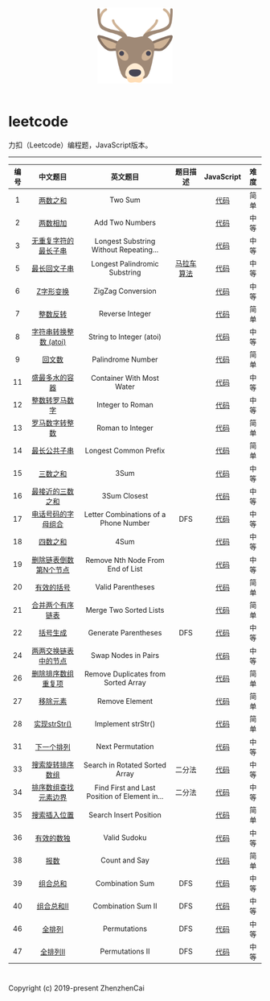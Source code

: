<p align="center">
  <br>
  <img width="150" src="./LeetCode.png" alt="logo">
  <br>
  <br>
</p>

# leetcode
力扣（Leetcode）编程题，JavaScript版本。

---

| 编号 | 中文题目 | 英文题目 |题目描述| JavaScript | 难度 |
|:---:|:---:|:---:|:---:|:---:|:---:|
| 1 | [两数之和](https://leetcode-cn.com/problems/two-sum/) | Two Sum | | [代码](https://github.com/zhenzhencai/leetcode/blob/master/JavaScriptCode/001.js) | 简单 |
| 2 | [两数相加](https://leetcode-cn.com/problems/add-two-numbers/) | Add Two Numbers | | [代码](https://github.com/zhenzhencai/leetcode/blob/master/JavaScriptCode/002.js) | 中等 |
| 3 | [无重复字符的最长子串](https://leetcode-cn.com/problems/longest-substring-without-repeating-characters/) | Longest Substring Without Repeating... | | [代码](https://github.com/zhenzhencai/leetcode/blob/master/JavaScriptCode/003.js) | 中等 |
| 5 | [最长回文子串](https://leetcode-cn.com/problems/longest-palindromic-substring/) | Longest Palindromic Substring | [马拉车算法](https://cloud.tencent.com/developer/news/312855)| [代码](https://github.com/zhenzhencai/leetcode/blob/master/JavaScriptCode/005.js) | 中等 |
| 6 | [Z字形变换](https://leetcode-cn.com/problems/zigzag-conversion/) | ZigZag Conversion | | [代码](https://github.com/zhenzhencai/leetcode/blob/master/JavaScriptCode/006.js) | 中等 |
| 7 | [整数反转](https://leetcode-cn.com/problems/reverse-integer/) | Reverse Integer | | [代码](https://github.com/zhenzhencai/leetcode/blob/master/JavaScriptCode/007.js) | 简单 |
| 8 | [字符串转换整数 (atoi)](https://leetcode-cn.com/problems/string-to-integer-atoi/) | String to Integer (atoi) | | [代码](https://github.com/zhenzhencai/leetcode/blob/master/JavaScriptCode/008.js) | 中等 |
| 9 | [回文数](https://leetcode-cn.com/problems/palindrome-number/) | Palindrome Number | | [代码](https://github.com/zhenzhencai/leetcode/blob/master/JavaScriptCode/009.js) | 简单 |
| 11 | [盛最多水的容器](https://leetcode-cn.com/problems/container-with-most-water/) | Container With Most Water | | [代码](https://github.com/zhenzhencai/leetcode/blob/master/JavaScriptCode/011.js) | 中等 |
| 12 | [整数转罗马数字](https://leetcode-cn.com/problems/integer-to-roman/) | Integer to Roman | | [代码](https://github.com/zhenzhencai/leetcode/blob/master/JavaScriptCode/012.js) | 中等 |
| 13 | [罗马数字转整数](https://leetcode-cn.com/problems/roman-to-integer/) | Roman to Integer | | [代码](https://github.com/zhenzhencai/leetcode/blob/master/JavaScriptCode/013.js) | 简单 |
| 14 | [最长公共子串](https://leetcode-cn.com/problems/longest-common-prefix/) | Longest Common Prefix | | [代码](https://github.com/zhenzhencai/leetcode/blob/master/JavaScriptCode/014.js) | 简单 |
| 15 | [三数之和](https://leetcode-cn.com/problems/3sum/) | 3Sum | | [代码](https://github.com/zhenzhencai/leetcode/blob/master/JavaScriptCode/015.js) | 中等 |
| 16 | [最接近的三数之和](https://leetcode-cn.com/problems/3sum-closest/) | 3Sum Closest | | [代码](https://github.com/zhenzhencai/leetcode/blob/master/JavaScriptCode/016.js) | 中等 |
| 17 | [电话号码的字母组合](https://leetcode-cn.com/problems/letter-combinations-of-a-phone-number/) | Letter Combinations of a Phone Number | DFS | [代码](https://github.com/zhenzhencai/leetcode/blob/master/JavaScriptCode/017.js) | 中等 |
| 18 | [四数之和](https://leetcode-cn.com/problems/4sum/submissions/) | 4Sum | | [代码](https://github.com/zhenzhencai/leetcode/blob/master/JavaScriptCode/018.js) | 中等 |
| 19 | [删除链表倒数第N个节点](https://leetcode-cn.com/problems/remove-nth-node-from-end-of-list/) | Remove Nth Node From End of List | | [代码](https://github.com/zhenzhencai/leetcode/blob/master/JavaScriptCode/019.js) | 中等 |
| 20 | [有效的括号](https://leetcode-cn.com/problems/valid-parentheses/) | Valid Parentheses | | [代码](https://github.com/zhenzhencai/leetcode/blob/master/JavaScriptCode/020.js) | 简单 |
| 21 | [合并两个有序链表](https://leetcode-cn.com/problems/merge-two-sorted-lists/) | Merge Two Sorted Lists | | [代码](https://github.com/zhenzhencai/leetcode/blob/master/JavaScriptCode/021.js) | 简单 |
| 22 | [括号生成](https://leetcode-cn.com/problems/generate-parentheses/) | Generate Parentheses | DFS | [代码](https://github.com/zhenzhencai/leetcode/blob/master/JavaScriptCode/022.js) | 中等 |
| 24 | [两两交换链表中的节点](https://leetcode-cn.com/problems/swap-nodes-in-pairs/) | Swap Nodes in Pairs | | [代码](https://github.com/zhenzhencai/leetcode/blob/master/JavaScriptCode/024.js) | 中等 |
| 26 | [删除排序数组重复项](https://leetcode-cn.com/problems/remove-duplicates-from-sorted-array/) | Remove Duplicates from Sorted Array | | [代码](https://github.com/zhenzhencai/leetcode/blob/master/JavaScriptCode/026.js) | 简单 |
| 27 | [移除元素](https://leetcode-cn.com/problems/remove-element/) | Remove Element | | [代码](https://github.com/zhenzhencai/leetcode/blob/master/JavaScriptCode/027.js) | 简单 |
| 28 | [实现strStr()](https://leetcode-cn.com/problems/implement-strstr/) | Implement strStr() | | [代码](https://github.com/zhenzhencai/leetcode/blob/master/JavaScriptCode/028.js) | 简单 |
| 31 | [下一个排列](https://leetcode-cn.com/problems/next-permutation/) | Next Permutation | | [代码](https://github.com/zhenzhencai/leetcode/blob/master/JavaScriptCode/031.js) | 中等 |
| 33 | [搜索旋转排序数组](https://leetcode-cn.com/problems/search-in-rotated-sorted-array/) | Search in Rotated Sorted Array | 二分法 | [代码](https://github.com/zhenzhencai/leetcode/blob/master/JavaScriptCode/033.js) | 中等 |
| 34 | [排序数组查找元素边界](https://leetcode-cn.com/problems/find-first-and-last-position-of-element-in-sorted-array/) | Find First and Last Position of Element in... | 二分法 | [代码](https://github.com/zhenzhencai/leetcode/blob/master/JavaScriptCode/034.js) | 中等 |
| 35 | [搜索插入位置](https://leetcode-cn.com/problems/search-insert-position/) | Search Insert Position |  | [代码](https://github.com/zhenzhencai/leetcode/blob/master/JavaScriptCode/035.js) | 简单 |
| 36 | [有效的数独](https://leetcode-cn.com/problems/valid-sudoku/) | Valid Sudoku |  | [代码](https://github.com/zhenzhencai/leetcode/blob/master/JavaScriptCode/036.js) | 中等 |
| 38 | [报数](https://leetcode-cn.com/problems/count-and-say/) | Count and Say |  | [代码](https://github.com/zhenzhencai/leetcode/blob/master/JavaScriptCode/038.js) | 简单 |
| 39 | [组合总和](https://leetcode-cn.com/problems/combination-sum/) | Combination Sum | DFS | [代码](https://github.com/zhenzhencai/leetcode/blob/master/JavaScriptCode/039.js) | 中等 |
| 40 | [组合总和II](https://leetcode-cn.com/problems/combination-sum-ii/) | Combination Sum II | DFS | [代码](https://github.com/zhenzhencai/leetcode/blob/master/JavaScriptCode/040.js) | 中等 |
| 46 | [全排列](https://leetcode-cn.com/problems/permutations/) | Permutations | DFS | [代码](https://github.com/zhenzhencai/leetcode/blob/master/JavaScriptCode/046.js) | 中等 |
| 47 | [全排列II](https://leetcode-cn.com/problems/permutations-ii/) | Permutations II | DFS | [代码](https://github.com/zhenzhencai/leetcode/blob/master/JavaScriptCode/047.js) | 中等 |
#
Copyright (c) 2019-present ZhenzhenCai

